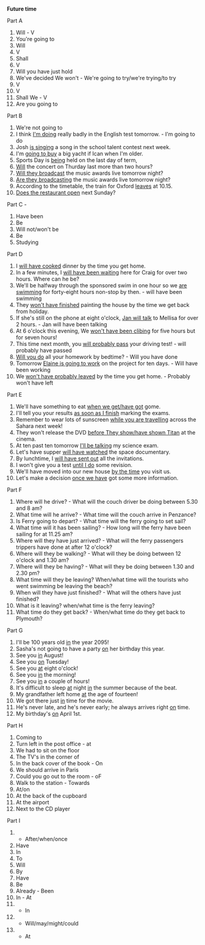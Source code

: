 **Future time**

Part A
1. Will - V
2. You're going to
3. Will
4. V
5. Shall
6. V
7. Will you have just hold
8. We've decided We won't - We're going to try/we're trying/to try
9. V
10. V
11. Shall We - V
12. Are you going to

Part B
1. We're not going to
2. I think <u>I'm doing</u> really badly in the English test tomorrow. - I'm going to do
3. Josh <u>is singing</u> a song in the school talent contest next week.
4. I'm <u>going to buy</u> a big yacht if Ican when I'm older.
5. Sports Day is <u>being</u> held on the last day of term,
6. <u>Will</u> the concert on Thurday last more than two hours?
7. <u>Will they broadcast</u> the music awards live tomorrow night?
8. <u>Are they broadcasting</u> the music awards live tomorrow night?
9. According to the timetable, the train for Oxford <u>leaves</u> at 10.15.
10. <u>Does the restaurant open</u> next Sunday?

Part C -
1. Have been
2. Be
3. Will not/won't be
4. Be
5. Studying

Part D
1. I <u>will have cooked</u> dinner by the time you get home.
2. In a few minutes, I <u>will have been waiting</u> here for Craig for over two hours. Where can he be?
3. We'll be halfway through the sponsored swim in one hour so we <u>are swimming</u> for forty-eight hours non-stop by then. - will have been swimming
4. They <u>won't have finished</u> painting the house by the time we get back from holiday.
5. If she's still on the phone at eight o'clock, <u>Jan will talk</u> to Mellisa for over 2 hours. - Jan will have been talking
6. At 6 o'clock this evening, We <u>won't have been clibing</u> for five hours but for seven hours!
7. This time next month, you <u>will probably pass</u> your driving test! - will probably have passed
8. <u>Will you do</u> all your homework by bedtime? - Will you have done
9. Tomorrow <u>Elaine is going to work</u> on the project for ten days. - Will have been working
10. We <u>won't have probably leaved</u> by the time you get home. - Probably won't have left

Part E
1. We'll have something to eat <u>when we get/have got</u> gome.
2. I'll tell you your results <u>as soon as I finish</u> marking the exams.
3. Remember to wear lots of sunscreen <u>while you are travelling</u> across the Sahara next week!
4. They won't release the DVD <u>before They show/have shown Titan</u> at the cinema.
5. At ten past ten tomorrow <u>I'll be talking</u> my science exam.
6. Let's have supper <u>will have watched</u> the space documentary.
7. By lunchtime, I <u>will have sent out</u> all the invitations.
8. I won't give you a test <u>until I do</u> some revision.
9. We'll have moved into our new house <u>by the time</u> you visit us.
10. Let's make a decision <u>once we have</u> got some more information.

Part F
1. Where will he drive? - What will the couch driver be doing between 5.30 and 8 am?
2. What time will he arrive? - What time will the couch arrive in Penzance?
3. Is Ferry going to depart? - What time will the ferry going to set sail?
4. What time will it has been sailing? - How long will the ferry have been sailing for at 11.25 am?
5. Where will they have just arrived? - What will the ferry passengers trippers have done at after 12 o'clock?
6. Where will they be walking? - What will they be doing between 12 o'clock and 1.30 am?
7. Where will they be having? - What will they be doing between 1.30 and 2.30 pm?
8. What time will they be leaving? When/what time will the tourists who went swimming be leaving the beach?
9. When will they have just finished? - What will the others have just finished?
10. What is it leaving? when/what time is the ferry leaving?
11. What time do they get back? - When/what time do they get back to Plymouth?

Part G
1. I'll be 100 years old <u>in</u> the year 2095!
2. Sasha's not going to have a party <u>on</u> her birthday this year.
3. See you <u>in</u> August!
4. See you <u>on</u> Tuesday!
5. See you <u>at</u> eight o'clock!
6. See you <u>in</u> the morning!
7. See you <u>in</u> a couple of hours!
8. It's difficult to sleep <u>at</u> night <u>in</u> the summer because of the beat.
9. My grandfather left home <u>at</u> the age of fourteen!
10. We got there just <u>in</u> time for the movie.
11. He's never late, and he's never early; he always arrives right <u>on</u> time.
12. My birthday's <u>on</u> April 1st.

Part H
1. Coming to
2. Turn left in the post office - at
3. We had to sit on the floor
4. The TV's in the corner of
5. In the back cover of the book - On
6. We should arrive in Paris
7. Could you go out to the room - oF
8. Walk to the station - Towards
9. At/on
10. At the back of the cupboard
11. At the airport
12. Next to the CD player

Part I
1. - After/when/once
2. Have
3. In
4. To
5. Will
6. By
7. Have
8. Be
9. Already - Been
10. In - At
11. - In
12. - Will/may/might/could
13. - At